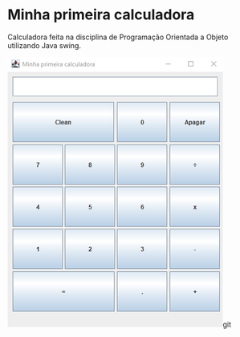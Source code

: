 # Minha primeira calculadora

Calculadora feita na disciplina de Programação Orientada a Objeto utilizando Java swing. 



![tela.calculadora](https://github.com/paulamachadomt/Calculadora-primeira/blob/master/resources/calculadora.png)git